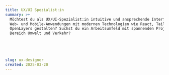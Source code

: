 ```yaml
---
title: UX/UI Spezialist:in
summary: >+
  Möchtest du als UX/UI-Spezialist:in intuitive und ansprechende Interfaces für
  Web- und Mobile-Anwendungen mit modernen Technologien wie React, Tailwind und
  OpenLayers gestalten? Suchst du ein Arbeitsumfeld mit spannenden Projekten im
  Bereich Umwelt und Verkehr?





slug: ux-designer
created: 2025-03-20
---
```


